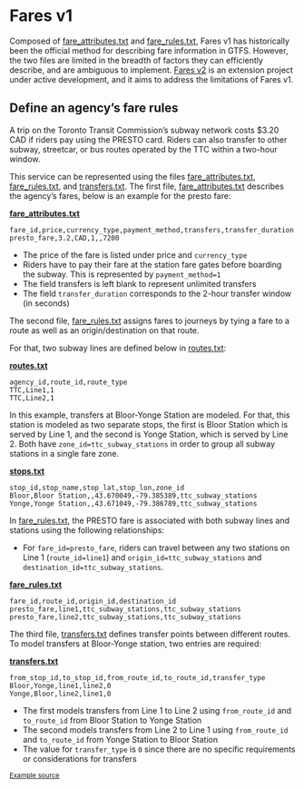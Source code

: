 # Fares v1

Composed of [fare_attributes.txt](../../reference/#fare_attributestxt) and [fare_rules.txt](../../reference/#fare_rulestxt), Fares v1 has historically been the official method for describing fare information in GTFS. However, the two files are limited in the breadth of factors they can efficiently describe, and are ambiguous to implement. 
[Fares v2](../../examples/fares-v2/) is an extension project under active development, and it aims to address the limitations of Fares v1.

## Define an agency’s fare rules

A trip on the Toronto Transit Commission’s subway network costs $3.20 CAD if riders pay using the PRESTO card. Riders can also transfer to other subway, streetcar, or bus routes operated by the TTC within a two-hour window.

This service can be represented using the files [fare_attributes.txt](../../reference/#fare_attributestxt), [fare_rules.txt](../../reference/#fare_rulestxt), and [transfers.txt](../../reference/#transferstxt). The first file, [fare_attributes.txt](../../reference/#fare_attributestxt) describes the agency’s fares, below is an example for the presto fare:

[**fare_attributes.txt**](../../reference/#fare_attributestxt)

```
fare_id,price,currency_type,payment_method,transfers,transfer_duration
presto_fare,3.2,CAD,1,,7200
```

- The price of the fare is listed under price and `currency_type`
- Riders have to pay their fare at the station fare gates before boarding the subway. This is represented by `payment_method=1`
- The field transfers is left blank to represent unlimited transfers 
- The field `transfer_duration` corresponds to the 2-hour transfer window (in seconds)

The second file, [fare_rules.txt](../../reference/#fare_rulestxt) assigns fares to journeys by tying a fare to a route as well as an origin/destination on that route. 

For that, two subway lines are defined below in [routes.txt](../../reference/#routestxt):

[**routes.txt**](../../reference/#routestxt)

```
agency_id,route_id,route_type
TTC,Line1,1
TTC,Line2,1
```

In this example, transfers at Bloor-Yonge Station are modeled. For that, this station is modeled as two separate stops, the first is Bloor Station which is served by Line 1, and the second is Yonge Station, which is served by Line 2. Both have `zone_id=ttc_subway_stations` in order to group all subway stations in a single fare zone. 

[**stops.txt**](../../reference/#stopstxt)

```
stop_id,stop_name,stop_lat,stop_lon,zone_id
Bloor,Bloor Station,,43.670049,-79.385389,ttc_subway_stations
Yonge,Yonge Station,,43.671049,-79.386789,ttc_subway_stations
```

In [fare_rules.txt](../../reference/#fare_rulestxt), the PRESTO fare is associated with both subway lines and stations using the following relationships:

- For `fare_id=presto_fare`, riders can travel between any two stations on Line 1 (`route_id=line1`) and `origin_id=ttc_subway_stations` and `destination_id=ttc_subway_stations`.

[**fare_rules.txt**](../../reference/#fare_rulestxt) 

```
fare_id,route_id,origin_id,destination_id
presto_fare,line1,ttc_subway_stations,ttc_subway_stations
presto_fare,line2,ttc_subway_stations,ttc_subway_stations
```

The third file, [transfers.txt](../../reference/#transferstxt) defines transfer points between different routes. To model transfers at Bloor-Yonge station, two entries are required:

[**transfers.txt**](../../reference/#transferstxt) 

```
from_stop_id,to_stop_id,from_route_id,to_route_id,transfer_type
Bloor,Yonge,line1,line2,0
Yonge,Bloor,line2,line1,0
```

- The first models transfers from Line 1 to Line 2 using `from_route_id` and `to_route_id` from Bloor Station to Yonge Station
- The second models transfers from Line 2 to Line 1 using `from_route_id` and `to_route_id` from Yonge Station to Bloor Station
- The value for `transfer_type` is `0` since there are no specific requirements or considerations for transfers

<sup>[Example source](https://www.ttc.ca/Fares-and-passes)</sup>
